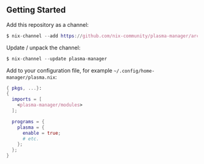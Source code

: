 ## Getting Started

Add this repository as a channel:

```nix
$ nix-channel --add https://github.com/nix-community/plasma-manager/archive/trunk.tar.gz plasma-manager
```

Update / unpack the channel:

```nix
$ nix-channel --update plasma-manager
```

Add to your configuration file, for example `~/.config/home-manager/plasma.nix`:

```nix
{ pkgs, ...}:
{
  imports = [
    <plasma-manager/modules>
  ];

  programs = {
    plasma = {
      enable = true;
      # etc.
    };
  };
}
```
